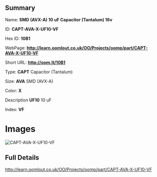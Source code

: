 

## Summary
 
Name: __SMD (AVX-A) 10 uF Capacitor (Tantalum) 16v__

ID: __CAPT-AVA-X-UF10-VF__

Hex ID: __10B1__

WebPage: __http://learn.oomlout.co.uk/OO/Projects/oomp/part/CAPT-AVA-X-UF10-VF__

Short URL: __http://oom.lt/10B1__


Type: __CAPT__ Capacitor (Tantalum) 

Size: __AVA__ SMD (AVX-A) 

Color: __X__  

Description __UF10__ 10 uF 

Index: __VF__


# Images
![CAPT-AVA-X-UF10-VF](http://oomlout.com/oomp-gen/parts/CAPT-AVA-X-UF10-VF/CAPT-AVA-X-UF10-VF_420.jpg)



## Full Details

 http://learn.oomlout.co.uk/OO/Projects/oomp/part/CAPT-AVA-X-UF10-VF














